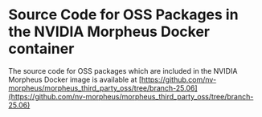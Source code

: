 <!--
SPDX-FileCopyrightText: Copyright (c) 2024-2025, NVIDIA CORPORATION & AFFILIATES. All rights reserved.
SPDX-License-Identifier: Apache-2.0

Licensed under the Apache License, Version 2.0 (the "License");
you may not use this file except in compliance with the License.
You may obtain a copy of the License at

http://www.apache.org/licenses/LICENSE-2.0

Unless required by applicable law or agreed to in writing, software
distributed under the License is distributed on an "AS IS" BASIS,
WITHOUT WARRANTIES OR CONDITIONS OF ANY KIND, either express or implied.
See the License for the specific language governing permissions and
limitations under the License.
-->

# Source Code for OSS Packages in the NVIDIA Morpheus Docker container

The source code for OSS packages which are included in the NVIDIA Morpheus Docker image is available at [https://github.com/nv-morpheus/morpheus_third_party_oss/tree/branch-25.06](https://github.com/nv-morpheus/morpheus_third_party_oss/tree/branch-25.06)
